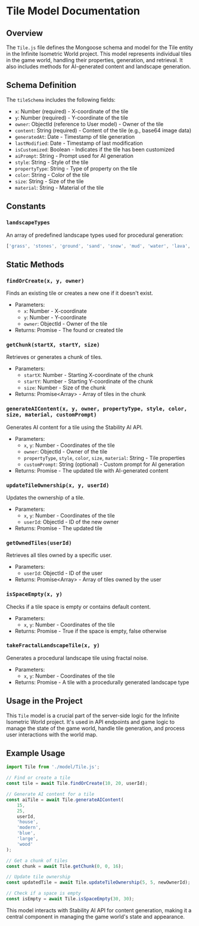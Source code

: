 # Tile Model Documentation

## Overview

The `Tile.js` file defines the Mongoose schema and model for the Tile entity in the Infinite
Isometric World project. This model represents individual tiles in the game world, handling their
properties, generation, and retrieval. It also includes methods for AI-generated content and
landscape generation.

## Schema Definition

The `tileSchema` includes the following fields:

-   `x`: Number (required) - X-coordinate of the tile
-   `y`: Number (required) - Y-coordinate of the tile
-   `owner`: ObjectId (reference to User model) - Owner of the tile
-   `content`: String (required) - Content of the tile (e.g., base64 image data)
-   `generatedAt`: Date - Timestamp of tile generation
-   `lastModified`: Date - Timestamp of last modification
-   `isCustomized`: Boolean - Indicates if the tile has been customized
-   `aiPrompt`: String - Prompt used for AI generation
-   `style`: String - Style of the tile
-   `propertyType`: String - Type of property on the tile
-   `color`: String - Color of the tile
-   `size`: String - Size of the tile
-   `material`: String - Material of the tile

## Constants

### `landscapeTypes`

An array of predefined landscape types used for procedural generation:

```javascript
['grass', 'stones', 'ground', 'sand', 'snow', 'mud', 'water', 'lava', 'moss', 'ice'];
```

## Static Methods

### `findOrCreate(x, y, owner)`

Finds an existing tile or creates a new one if it doesn't exist.

-   Parameters:
    -   `x`: Number - X-coordinate
    -   `y`: Number - Y-coordinate
    -   `owner`: ObjectId - Owner of the tile
-   Returns: Promise<Tile> - The found or created tile

### `getChunk(startX, startY, size)`

Retrieves or generates a chunk of tiles.

-   Parameters:
    -   `startX`: Number - Starting X-coordinate of the chunk
    -   `startY`: Number - Starting Y-coordinate of the chunk
    -   `size`: Number - Size of the chunk
-   Returns: Promise<Array<Tile>> - Array of tiles in the chunk

### `generateAIContent(x, y, owner, propertyType, style, color, size, material, customPrompt)`

Generates AI content for a tile using the Stability AI API.

-   Parameters:
    -   `x`, `y`: Number - Coordinates of the tile
    -   `owner`: ObjectId - Owner of the tile
    -   `propertyType`, `style`, `color`, `size`, `material`: String - Tile properties
    -   `customPrompt`: String (optional) - Custom prompt for AI generation
-   Returns: Promise<Tile> - The updated tile with AI-generated content

### `updateTileOwnership(x, y, userId)`

Updates the ownership of a tile.

-   Parameters:
    -   `x`, `y`: Number - Coordinates of the tile
    -   `userId`: ObjectId - ID of the new owner
-   Returns: Promise<Tile> - The updated tile

### `getOwnedTiles(userId)`

Retrieves all tiles owned by a specific user.

-   Parameters:
    -   `userId`: ObjectId - ID of the user
-   Returns: Promise<Array<Tile>> - Array of tiles owned by the user

### `isSpaceEmpty(x, y)`

Checks if a tile space is empty or contains default content.

-   Parameters:
    -   `x`, `y`: Number - Coordinates of the tile
-   Returns: Promise<Boolean> - True if the space is empty, false otherwise

### `takeFractalLandscapeTile(x, y)`

Generates a procedural landscape tile using fractal noise.

-   Parameters:
    -   `x`, `y`: Number - Coordinates of the tile
-   Returns: Promise<Tile> - A tile with a procedurally generated landscape type

## Usage in the Project

This `Tile` model is a crucial part of the server-side logic for the Infinite Isometric World
project. It's used in API endpoints and game logic to manage the state of the game world, handle
tile generation, and process user interactions with the world map.

## Example Usage

```javascript
import Tile from './model/Tile.js';

// Find or create a tile
const tile = await Tile.findOrCreate(10, 20, userId);

// Generate AI content for a tile
const aiTile = await Tile.generateAIContent(
    15,
    25,
    userId,
    'house',
    'modern',
    'blue',
    'large',
    'wood'
);

// Get a chunk of tiles
const chunk = await Tile.getChunk(0, 0, 16);

// Update tile ownership
const updatedTile = await Tile.updateTileOwnership(5, 5, newOwnerId);

// Check if a space is empty
const isEmpty = await Tile.isSpaceEmpty(30, 30);
```

This model interacts with Stability AI API for content generation, making it a central component in
managing the game world's state and appearance.
